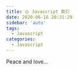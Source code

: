 ```yaml
---
title: 🌞 Javascript 索引
date: 2020-06-16 20:31:29
sidebar: 'auto'
tags:
  - Javascript
categories:
  - Javascript
---
```


Peace and love...
